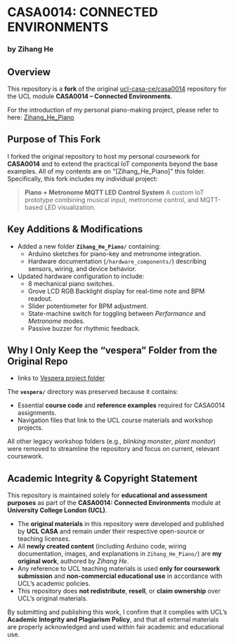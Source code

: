 # CASA0014: CONNECTED ENVIRONMENTS

### by Zihang He

## Overview

This repository is a **fork** of the original [ucl-casa-ce/casa0014](https://github.com/ucl-casa-ce/casa0014) repository for the UCL module **CASA0014 – Connected Environments**.

For the introduction of my personal piano-making project, please refer to here: [Zihang_He_Piano](https://github.com/xms12138/casa0014_Zihang_He/tree/main/Zihang_He_Piano)



## Purpose of This Fork

I forked the original repository to host my personal coursework for **CASA0014** and to extend the practical IoT components beyond the base examples. All of my contents are on "[Zihang_He_Piano]" this folder.
 Specifically, this fork includes my individual project:

> **Piano + Metronome MQTT LED Control System**
>  A custom IoT prototype combining musical input, metronome control, and MQTT-based LED visualization.



## Key Additions & Modifications

- Added a new folder **`Zihang_He_Piano/`** containing:
  - Arduino sketches for piano-key and metronome integration.
  - Hardware documentation (`/hardware_components/`) describing sensors, wiring, and device behavior.
- Updated hardware configuration to include:
  - 8 mechanical piano switches.
  - Grove LCD RGB Backlight display for real-time note and BPM readout.
  - Slider potentiometer for BPM adjustment.
  - State-machine switch for toggling between *Performance* and *Metronome* modes.
  - Passive buzzer for rhythmic feedback.



## Why I Only Keep the “vespera” Folder from the Original Repo

- links to [Vespera project folder](vespera)

The **`vespera/`** directory was preserved because it contains:

- Essential **course code** and **reference examples** required for CASA0014 assignments.
- Navigation files that link to the UCL course materials and workshop projects.

All other legacy workshop folders (e.g., *blinking monster*, *plant monitor*) were removed to streamline the repository and focus on current, relevant coursework.



## Academic Integrity & Copyright Statement

This repository is maintained solely for **educational and assessment purposes** as part of the **CASA0014: Connected Environments** module at **University College London (UCL)**.

- The **original materials** in this repository were developed and published by **UCL CASA** and remain under their respective open-source or teaching licenses.
- All **newly created content** (including Arduino code, wiring documentation, images, and explanations in `Zihang_He_Piano/`) are **my original work**, authored by *Zihang He*.
- Any reference to UCL teaching materials is used **only for coursework submission** and **non-commercial educational use** in accordance with UCL’s academic policies.
- This repository does **not redistribute**, **resell**, or **claim ownership** over UCL’s original materials.

By submitting and publishing this work, I confirm that it complies with UCL’s **Academic Integrity and Plagiarism Policy**, and that all external materials are properly acknowledged and used within fair academic and educational use. 

